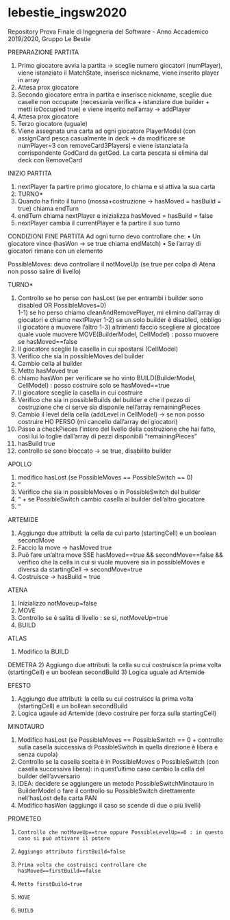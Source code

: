 # lebestie_ingsw2020
Repository Prova Finale di Ingegneria del Software - Anno Accademico 2019/2020, Gruppo Le Bestie

PREPARAZIONE PARTITA
1)    Primo giocatore avvia la partita -> sceglie numero giocatori (numPlayer), viene istanziato il MatchState, inserisce nickname, viene inserito player in array 
2)    Attesa prox giocatore
3)    Secondo giocatore entra in partita e inserisce nickname, sceglie due caselle non occupate (necessaria verifica + istanziare due builder + metti isOccupied true) e viene inserito nell’array ->  addPlayer
4)    Attesa prox giocatore
5)    Terzo giocatore (uguale)
6)    Viene assegnata una carta ad ogni giocatore PlayerModel (con assignCard pesca casualmente in deck -> da modificare se numPlayer=3 con removeCard3Players) e viene istanziata la corrispondente GodCard da getGod. La carta pescata si elimina dal deck con RemoveCard

INIZIO PARTITA
1)    nextPlayer fa partire primo giocatore, lo chiama e si attiva la sua carta
2)    TURNO*
3)    Quando ha finito il turno (mossa+costruzione -> hasMoved = hasBuild = true) chiama endTurn
4)    endTurn chiama nextPlayer e inizializza hasMoved = hasBuild = false
5)    nextPlayer cambia il currentPlayer e fa partire il suo turno

CONDIZIONI FINE PARTITA 
Ad ogni turno devo controllare che: 
•    Un giocatore vince (hasWon -> se true chiama endMatch)
•    Se l’array di giocatori rimane con un elemento 

PossibleMoves: devo controllare il notMoveUp (se true per colpa di Atena non posso salire di livello)

TURNO*
1)    Controllo se ho perso con hasLost (se per entrambi i builder sono disabled OR PossibleMoves=0)  
1-1)    se ho perso chiamo cleanAndRemovePlayer, mi elimino dall’array di giocatori e chiamo nextPlayer
1-2)    se un solo builder è disabled, obbligo il giocatore a muovere l’altro 
1-3)    altrimenti faccio scegliere al giocatore quale vuole muovere
MOVE(BuilderModel, CellModel) : posso muovere se hasMoved==false
2)    Il giocatore sceglie la casella in cui spostarsi (CellModel)
3)    Verifico che sia in possibleMoves del builder
4)    Cambio cella al builder
5)    Metto hasMoved true
6)    chiamo hasWon per verificare se ho vinto 
BUILD(BuilderModel, CellModel) : posso costruire solo se hasMoved==true
7)    Il giocatore sceglie la casella in cui costruire
8)    Verifico che sia in possibleBuilds del builder e che il pezzo di costruzione che ci serve sia disponile nell’array remainingPieces
9)    Cambio il level della cella (addLevel in CellModel) -> se non posso costruire HO PERSO (mi cancello dall’array dei giocatori)
10)    Passo a checkPieces l’intero del livello della costruzione che hai fatto, così lui lo toglie dall’array di pezzi disponibili “remainingPieces”
11)    hasBuild true 
12)    controllo se sono bloccato -> se true, disabilito builder

APOLLO
1)    modifico hasLost (se PossibleMoves == PossibleSwitch == 0)
2)    “
3)    Verifico che sia in possibleMoves o in PossibleSwitch del builder
4)    “ + se PossibleSwitch cambio casella al builder dell’altro giocatore
5)    “

ARTEMIDE
1)    Aggiungo due attributi: la cella da cui parto (startingCell) e un boolean secondMove
2)    Faccio la move -> hasMoved true
3)    Può fare un’altra move SSE hasMoved==true && secondMove==false && verifico che la cella in cui si vuole muovere sia in possibleMoves e diversa da startingCell -> secondMove=true
4)    Costruisce -> hasBuild = true

ATENA
1)    Inizializzo notMoveup=false
2)    MOVE
3)    Controllo se è salita di livello : se si, notMoveUp=true
4)    BUILD

ATLAS 
1)    Modifico la BUILD

DEMETRA
2)    Aggiungo due attributi: la cella su cui costruisce la prima volta (startingCell) e un boolean secondBuild
3)    Logica uguale ad Artemide

EFESTO
1)    Aggiungo due attributi: la cella su cui costruisce la prima volta (startingCell) e un bollean secondBuild
2)    Logica ugaule ad Artemide (devo costruire per forza sulla startingCell)

MINOTAURO
1)    Modifico hasLost (se PossibleMoves == PossibleSwitch == 0 + controllo sulla casella successiva di PossibleSwitch in quella direzione è libera e senza cupola)
2)    Controllo se la casella scelta è in PossibleMoves o PossibleSwitch (con casella successiva libera): in quest’ultimo caso cambio la cella del builder dell’avversario
3)    IDEA: decidere se aggiungere un metodo PossibleSwitchMinotauro in BuilderModel o fare il controllo su PossibleSwitch direttamente nell’hasLost della carta
PAN
1)    Modifico hasWon (aggiungo il caso se scende di due o più livelli)

PROMETEO
1)     Controllo che notMoveUp==true oppure PossibleLevelUp==0 : in questo caso si può attivare il potere
2)     Aggiungo attributo firstBuild=false
3)     Prima volta che costruisci controllare che hasMoved==firstBuild==false 
4)     Metto firstBuild=true
5)     MOVE
6)     BUILD  
